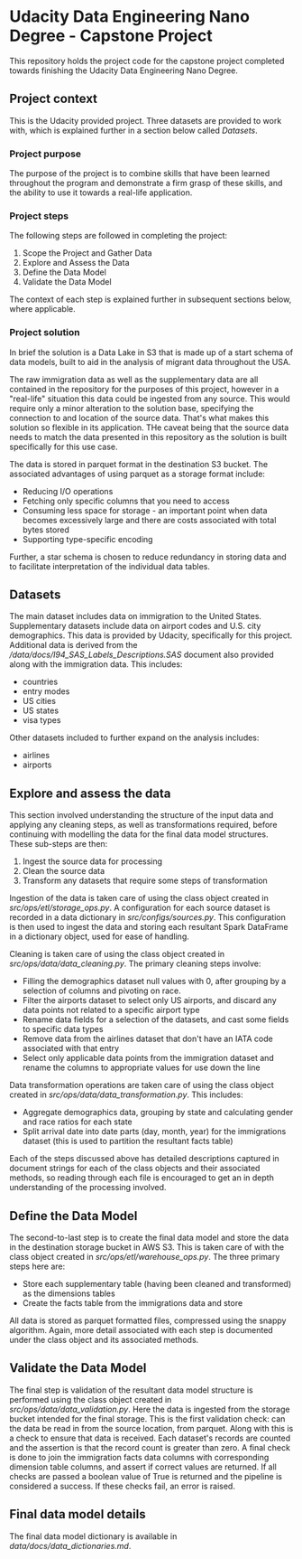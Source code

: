 # Udacity Data Engineering Nano Degree - Capstone Project
This repository holds the project code for the capstone project completed towards finishing the 
Udacity Data Engineering Nano Degree.

## Project context
This is the Udacity provided project. Three datasets are provided to work with, which is explained further in 
a section below called *Datasets*. 

### Project purpose
The purpose of the project is to combine skills that have been learned throughout the program and demonstrate 
a firm grasp of these skills, and the ability to use it towards a real-life application.

### Project steps
The following steps are followed in completing the project:
1. Scope the Project and Gather Data
1. Explore and Assess the Data
1. Define the Data Model
1. Validate the Data Model

The context of each step is explained further in subsequent sections below, where applicable.

### Project solution
In brief the solution is a Data Lake in S3 that is made up of a start schema of data models, built to aid in the 
analysis of migrant data throughout the USA. 

The raw immigration data as well as the supplementary data are all contained in the repository for the purposes of this
project, however in a "real-life" situation this data could be ingested from any source. This would require only a minor
alteration to the solution base, specifying the connection to and location of the source data. That's what makes this 
solution so flexible in its application. THe caveat being that the source data needs to match the data presented in this
repository as the solution is built specifically for this use case.   

The data is stored in parquet format in the destination S3 bucket. The associated advantages of using parquet as a storage
format include:
- Reducing I/O operations
- Fetching only specific columns that you need to access
- Consuming less space for storage - an important point when data becomes excessively large and there are costs associated 
with total bytes stored
- Supporting type-specific encoding

Further, a star schema is chosen to reduce redundancy in storing data and to facilitate interpretation 
of the individual data tables.

## Datasets
The main dataset includes data on immigration to the United States. 
Supplementary datasets include data on airport codes and U.S. city demographics. This data is provided by Udacity, 
specifically for this project. Additional data is derived from the */data/docs/I94_SAS_Labels_Descriptions.SAS*
document also provided along with the immigration data. This includes:
- countries
- entry modes
- US cities
- US states
- visa types

Other datasets included to further expand on the analysis includes:
- airlines
- airports

## Explore and assess the data
This section involved understanding the structure of the input data and applying any cleaning steps, as well as 
transformations required, before continuing with modelling the data for the final data model structures. These sub-steps
are then:
1. Ingest the source data for processing
1. Clean the source data
1. Transform any datasets that require some steps of transformation

Ingestion of the data is taken care of using the class object created in *src/ops/etl/storage_ops.py*. A configuration 
for each source dataset is recorded in a data dictionary in *src/configs/sources.py*. This configuration is then used 
to ingest the data and storing each resultant Spark DataFrame in a dictionary object, used for ease of handling.

Cleaning is taken care of using the class object created in *src/ops/data/data_cleaning.py*. 
The primary cleaning steps involve:
- Filling the demographics dataset null values with 0, after grouping by a selection of columns and pivoting on race.
- Filter the airports dataset to select only US airports, and discard any data points not related to a specific 
airport type
- Rename data fields for a selection of the datasets, and cast some fields to specific data types
- Remove data from the airlines dataset that don't have an IATA code associated with that entry
- Select only applicable data points from the immigration dataset and rename the columns to appropriate values for use
down the line

Data transformation operations are taken care of using the class object created in *src/ops/data/data_transformation.py*.
This includes:
- Aggregate demographics data, grouping by state and calculating gender and race ratios for each state
- Split arrival date into date parts (day, month, year) for the immigrations dataset (this is used to partition the
resultant facts table)

Each of the steps discussed above has detailed descriptions captured in document strings for each of the class objects
and their associated methods, so reading through each file is encouraged to get an in depth understanding of the processing
involved.

## Define the Data Model
The second-to-last step is to create the final data model and store the data in the destination storage bucket in AWS S3.
This is taken care of with the class object created in *src/ops/etl/warehouse_ops.py*. The three primary steps here are:
- Store each supplementary table (having been cleaned and transformed) as the dimensions tables
- Create the facts table from the immigrations data and store

All data is stored as parquet formatted files, compressed using the snappy algorithm. 
Again, more detail associated with each step is documented under the class object and its associated methods.

## Validate the Data Model
The final step is validation of the resultant data model structure is performed using the class object created in 
*src/ops/data/data_validation.py*. Here the data is ingested from the storage bucket intended for the final storage.
This is the first validation check: can the data be read in from the source location, from parquet. Along with this is 
a check to ensure that data is received. Each dataset's records are counted and the assertion is that the record count is
greater than zero.
A final check is done to join the immigration facts data columns with corresponding dimension table columns, 
and assert if correct values are returned. If all checks are passed a boolean value of True is returned and the pipeline
is considered a success. If these checks fail, an error is raised.

## Final data model details
The final data model dictionary is available in *data/docs/data_dictionaries.md*. 
